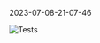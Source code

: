 2023-07-08-21-07-46 

![Tests](https://github.com/xRevx/UnitTestingExercise/main/actions/workflows/main.yml/badge.svg)
